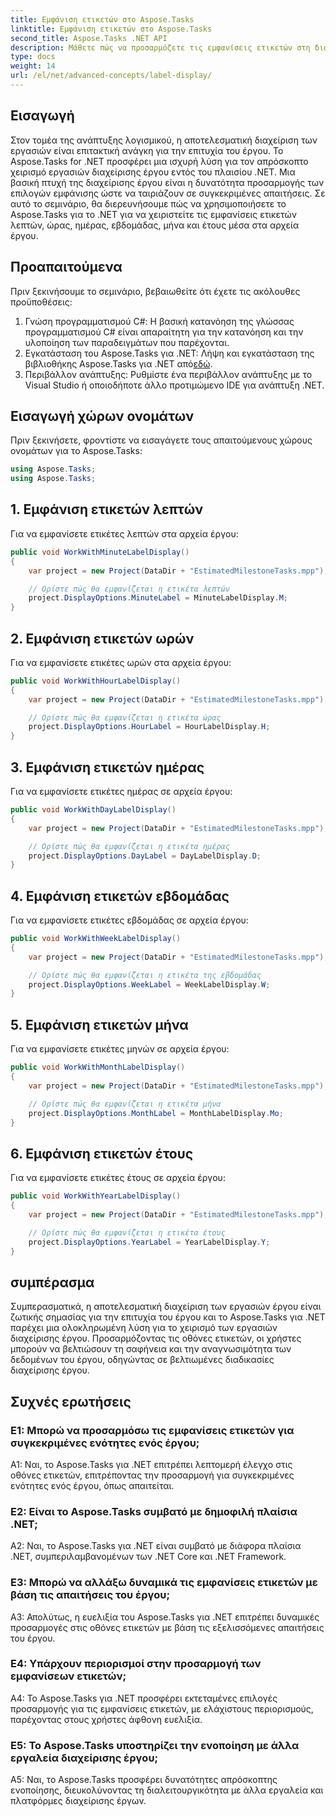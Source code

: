 ```yaml
---
title: Εμφάνιση ετικετών στο Aspose.Tasks
linktitle: Εμφάνιση ετικετών στο Aspose.Tasks
second_title: Aspose.Tasks .NET API
description: Μάθετε πώς να προσαρμόζετε τις εμφανίσεις ετικετών στη διαχείριση έργου με το Aspose.Tasks για .NET. Βελτιώστε την αναγνωσιμότητα και τη σαφήνεια χωρίς κόπο.
type: docs
weight: 14
url: /el/net/advanced-concepts/label-display/
---
```

## Εισαγωγή

Στον τομέα της ανάπτυξης λογισμικού, η αποτελεσματική διαχείριση των εργασιών είναι επιτακτική ανάγκη για την επιτυχία του έργου. Το Aspose.Tasks for .NET προσφέρει μια ισχυρή λύση για τον απρόσκοπτο χειρισμό εργασιών διαχείρισης έργου εντός του πλαισίου .NET. Μια βασική πτυχή της διαχείρισης έργου είναι η δυνατότητα προσαρμογής των επιλογών εμφάνισης ώστε να ταιριάζουν σε συγκεκριμένες απαιτήσεις. Σε αυτό το σεμινάριο, θα διερευνήσουμε πώς να χρησιμοποιήσετε το Aspose.Tasks για το .NET για να χειριστείτε τις εμφανίσεις ετικετών λεπτών, ώρας, ημέρας, εβδομάδας, μήνα και έτους μέσα στα αρχεία έργου.

## Προαπαιτούμενα

Πριν ξεκινήσουμε το σεμινάριο, βεβαιωθείτε ότι έχετε τις ακόλουθες προϋποθέσεις:

1. Γνώση προγραμματισμού C#: Η βασική κατανόηση της γλώσσας προγραμματισμού C# είναι απαραίτητη για την κατανόηση και την υλοποίηση των παραδειγμάτων που παρέχονται.
2.  Εγκατάσταση του Aspose.Tasks για .NET: Λήψη και εγκατάσταση της βιβλιοθήκης Aspose.Tasks για .NET από[εδώ](https://releases.aspose.com/tasks/net/).
3. Περιβάλλον ανάπτυξης: Ρυθμίστε ένα περιβάλλον ανάπτυξης με το Visual Studio ή οποιοδήποτε άλλο προτιμώμενο IDE για ανάπτυξη .NET.

## Εισαγωγή χώρων ονομάτων

Πριν ξεκινήσετε, φροντίστε να εισαγάγετε τους απαιτούμενους χώρους ονομάτων για το Aspose.Tasks:

```csharp
using Aspose.Tasks;
using Aspose.Tasks;
```

## 1. Εμφάνιση ετικετών λεπτών

Για να εμφανίσετε ετικέτες λεπτών στα αρχεία έργου:

```csharp
public void WorkWithMinuteLabelDisplay()
{
    var project = new Project(DataDir + "EstimatedMilestoneTasks.mpp");

    // Ορίστε πώς θα εμφανίζεται η ετικέτα λεπτών
    project.DisplayOptions.MinuteLabel = MinuteLabelDisplay.M;
}
```

## 2. Εμφάνιση ετικετών ωρών

Για να εμφανίσετε ετικέτες ωρών στα αρχεία έργου:

```csharp
public void WorkWithHourLabelDisplay()
{
    var project = new Project(DataDir + "EstimatedMilestoneTasks.mpp");

    // Ορίστε πώς θα εμφανίζεται η ετικέτα ώρας
    project.DisplayOptions.HourLabel = HourLabelDisplay.H;
}
```

## 3. Εμφάνιση ετικετών ημέρας

Για να εμφανίσετε ετικέτες ημέρας σε αρχεία έργου:

```csharp
public void WorkWithDayLabelDisplay()
{
    var project = new Project(DataDir + "EstimatedMilestoneTasks.mpp");

    // Ορίστε πώς θα εμφανίζεται η ετικέτα ημέρας
    project.DisplayOptions.DayLabel = DayLabelDisplay.D;
}
```

## 4. Εμφάνιση ετικετών εβδομάδας

Για να εμφανίσετε ετικέτες εβδομάδας σε αρχεία έργου:

```csharp
public void WorkWithWeekLabelDisplay()
{
    var project = new Project(DataDir + "EstimatedMilestoneTasks.mpp");

    // Ορίστε πώς θα εμφανίζεται η ετικέτα της εβδομάδας
    project.DisplayOptions.WeekLabel = WeekLabelDisplay.W;
}
```

## 5. Εμφάνιση ετικετών μήνα

Για να εμφανίσετε ετικέτες μηνών σε αρχεία έργου:

```csharp
public void WorkWithMonthLabelDisplay()
{
    var project = new Project(DataDir + "EstimatedMilestoneTasks.mpp");

    // Ορίστε πώς θα εμφανίζεται η ετικέτα μήνα
    project.DisplayOptions.MonthLabel = MonthLabelDisplay.Mo;
}
```

## 6. Εμφάνιση ετικετών έτους

Για να εμφανίσετε ετικέτες έτους σε αρχεία έργου:

```csharp
public void WorkWithYearLabelDisplay()
{
    var project = new Project(DataDir + "EstimatedMilestoneTasks.mpp");

    // Ορίστε πώς θα εμφανίζεται η ετικέτα έτους
    project.DisplayOptions.YearLabel = YearLabelDisplay.Y;
}
```

## συμπέρασμα

Συμπερασματικά, η αποτελεσματική διαχείριση των εργασιών έργου είναι ζωτικής σημασίας για την επιτυχία του έργου και το Aspose.Tasks για .NET παρέχει μια ολοκληρωμένη λύση για το χειρισμό των εργασιών διαχείρισης έργου. Προσαρμόζοντας τις οθόνες ετικετών, οι χρήστες μπορούν να βελτιώσουν τη σαφήνεια και την αναγνωσιμότητα των δεδομένων του έργου, οδηγώντας σε βελτιωμένες διαδικασίες διαχείρισης έργου.

## Συχνές ερωτήσεις

### Ε1: Μπορώ να προσαρμόσω τις εμφανίσεις ετικετών για συγκεκριμένες ενότητες ενός έργου;

A1: Ναι, το Aspose.Tasks για .NET επιτρέπει λεπτομερή έλεγχο στις οθόνες ετικετών, επιτρέποντας την προσαρμογή για συγκεκριμένες ενότητες ενός έργου, όπως απαιτείται.

### Ε2: Είναι το Aspose.Tasks συμβατό με δημοφιλή πλαίσια .NET;

A2: Ναι, το Aspose.Tasks για .NET είναι συμβατό με διάφορα πλαίσια .NET, συμπεριλαμβανομένων των .NET Core και .NET Framework.

### Ε3: Μπορώ να αλλάξω δυναμικά τις εμφανίσεις ετικετών με βάση τις απαιτήσεις του έργου;

A3: Απολύτως, η ευελιξία του Aspose.Tasks για .NET επιτρέπει δυναμικές προσαρμογές στις οθόνες ετικετών με βάση τις εξελισσόμενες απαιτήσεις του έργου.

### Ε4: Υπάρχουν περιορισμοί στην προσαρμογή των εμφανίσεων ετικετών;

A4: Το Aspose.Tasks για .NET προσφέρει εκτεταμένες επιλογές προσαρμογής για τις εμφανίσεις ετικετών, με ελάχιστους περιορισμούς, παρέχοντας στους χρήστες άφθονη ευελιξία.

### Ε5: Το Aspose.Tasks υποστηρίζει την ενοποίηση με άλλα εργαλεία διαχείρισης έργου;

A5: Ναι, το Aspose.Tasks προσφέρει δυνατότητες απρόσκοπτης ενοποίησης, διευκολύνοντας τη διαλειτουργικότητα με άλλα εργαλεία και πλατφόρμες διαχείρισης έργων.
